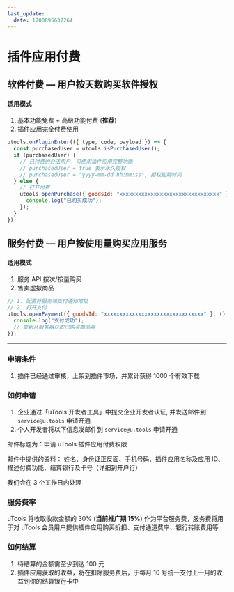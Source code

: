```yaml
---
last_update:
  date: 1700895637264
---
```


# 插件应用付费

## 软件付费 — 用户按天数购买软件授权

#### 适用模式

1.  基本功能免费 + 高级功能付费 (**推荐**)
2.  插件应用完全付费使用

```js
utools.onPluginEnter(({ type, code, payload }) => {
  const purchasedUser = utools.isPurchasedUser();
  if (purchasedUser) {
    // 已付费的合法用户，可使用插件应用完整功能
    // purchasedUser = true 表示永久授权
    // purchasedUser = "yyyy-mm-dd hh:mm:ss", 授权到期时间
  } else {
    // 打开付费
    utools.openPurchase({ goodsId: "xxxxxxxxxxxxxxxxxxxxxxxxxxxxxxxx" }, () => {
      console.log("已购买成功");
    });
  }
});
```

## 服务付费 — 用户按使用量购买应用服务

#### 适用模式

1.  服务 API 按次/按量购买
2.  售卖虚拟商品

```js
// 1. 配置好服务端支付通知地址
// 2. 打开支付
utools.openPayment({ goodsId: "xxxxxxxxxxxxxxxxxxxxxxxxxxxxxxxx" }, () => {
  console.log("支付成功");
  // 重新从服务器获取已购买商品量
});
```

---

### 申请条件

1.  插件已经通过审核，上架到插件市场，并累计获得 1000 个有效下载

### 如何申请

1.  企业通过「uTools 开发者工具」中提交企业开发者认证, 并发送邮件到 `service@u.tools` 申请开通
2.  个人开发者将以下信息发邮件到 `service@u.tools` 申请开通

邮件标题为：申请 uTools 插件应用付费权限

邮件中提供的资料： 姓名、身份证正反面、手机号码、插件应用名称及应用 ID、描述付费功能、结算银行及卡号（详细到开户行）

我们会在 3 个工作日内处理

### 服务费率

uTools 将收取收款金额的 30% (**当前推广期 15%**) 作为平台服务费，服务费将用于对 uTools 会员用户提供插件应用购买折扣、支付通道费率、银行转账费用等

### 如何结算

1.  待结算的金额需至少到达 100 元
2.  插件应用获取的收益，将在扣除服务费后，于每月 10 号统一支付上一月的收益到你的结算银行卡中

